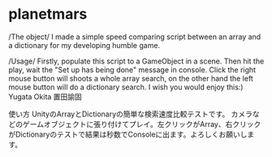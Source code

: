 # planetmars

/The object/
I made a simple speed comparing script between an array and a dictionary for my developing humble game.

/Usage/
Firstly, populate this script to a GameObject in a scene.
Then hit the play, wait the "Set up has being done" message in console.
Click the right mouse button will shoots a whole array search, on the other hand the left mouse button will do a dictionary search.
I wish you would enjoy this:) Yugata Okita 置田諭固

使い方
UnityのArrayとDictionaryの簡単な検索速度比較テストです。
カメラなどのゲームオブジェクトに張り付けてプレイ。左クリックがArray、右クリックがDictionaryのテストで結果は秒数でConsoleに出ます。よろしくお願いします。
